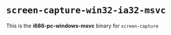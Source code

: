 # `screen-capture-win32-ia32-msvc`

This is the **i686-pc-windows-msvc** binary for `screen-capture`
